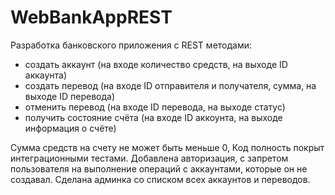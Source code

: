 # WebBankAppREST

Разработка банковского приложения с REST методами:
- создать аккаунт (на входе количество средств, на выходе ID аккаунта)
- создать перевод (на входе ID отправителя и получателя, сумма, на выходе ID перевода)
- отменить перевод (на входе ID перевода, на выходе статус)
- получить состояние счёта (на входе ID аккоунта, на выходе информация о счёте)

Сумма средств на счету не может быть меньше 0, Код полность покрыт интеграционными тестами. Добавлена авторизация, с запретом пользователя на выполнение операций с аккаунтами, 
которые он не создавал. Сделана админка со списком всех аккаунтов и переводов.
